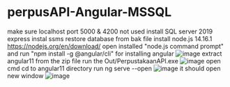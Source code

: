 # perpusAPI-Angular-MSSQL

make sure localhost port 5000 & 4200 not used
install SQL server 2019 express
instal ssms
restore database from bak file
install node.js 14.16.1 https://nodejs.org/en/download/
open installed "node.js command prompt" and run "npm install -g @angular/cli" for installing angular
![image](https://user-images.githubusercontent.com/49771935/113818789-87933600-97a2-11eb-962e-3198e01859a8.png)
extract angular11 from the zip file
run the Out/PerpustakaanAPI.exe
![image](https://user-images.githubusercontent.com/49771935/113818843-9ed22380-97a2-11eb-8b2d-0316486abb86.png)
open cmd
cd to angular11 directory
run ng serve --open
![image](https://user-images.githubusercontent.com/49771935/113818997-de007480-97a2-11eb-83c9-acf3a7dcbb06.png)
it should open new window
![image](https://user-images.githubusercontent.com/49771935/113819051-f8d2e900-97a2-11eb-86e2-d4f747882546.png)


